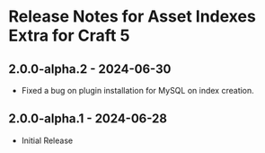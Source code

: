 # Release Notes for Asset Indexes Extra for Craft 5

## 2.0.0-alpha.2 - 2024-06-30

- Fixed a bug on plugin installation for MySQL on index creation.

## 2.0.0-alpha.1 - 2024-06-28

- Initial Release